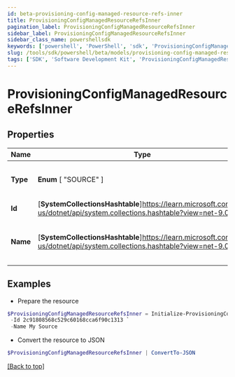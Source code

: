 ```yaml
---
id: beta-provisioning-config-managed-resource-refs-inner
title: ProvisioningConfigManagedResourceRefsInner
pagination_label: ProvisioningConfigManagedResourceRefsInner
sidebar_label: ProvisioningConfigManagedResourceRefsInner
sidebar_class_name: powershellsdk
keywords: ['powershell', 'PowerShell', 'sdk', 'ProvisioningConfigManagedResourceRefsInner', 'BetaProvisioningConfigManagedResourceRefsInner'] 
slug: /tools/sdk/powershell/beta/models/provisioning-config-managed-resource-refs-inner
tags: ['SDK', 'Software Development Kit', 'ProvisioningConfigManagedResourceRefsInner', 'BetaProvisioningConfigManagedResourceRefsInner']
---
```



# ProvisioningConfigManagedResourceRefsInner

## Properties

Name | Type | Description | Notes
------------ | ------------- | ------------- | -------------
**Type** |  **Enum** [  "SOURCE" ] | The type of object being referenced | [optional] 
**Id** | [**SystemCollectionsHashtable**]https://learn.microsoft.com/en-us/dotnet/api/system.collections.hashtable?view=net-9.0 | ID of the source | [optional] 
**Name** | [**SystemCollectionsHashtable**]https://learn.microsoft.com/en-us/dotnet/api/system.collections.hashtable?view=net-9.0 | Human-readable display name of the source | [optional] 

## Examples

- Prepare the resource
```powershell
$ProvisioningConfigManagedResourceRefsInner = Initialize-ProvisioningConfigManagedResourceRefsInner  -Type SOURCE `
 -Id 2c91808568c529c60168cca6f90c1313 `
 -Name My Source
```

- Convert the resource to JSON
```powershell
$ProvisioningConfigManagedResourceRefsInner | ConvertTo-JSON
```


[[Back to top]](#) 

